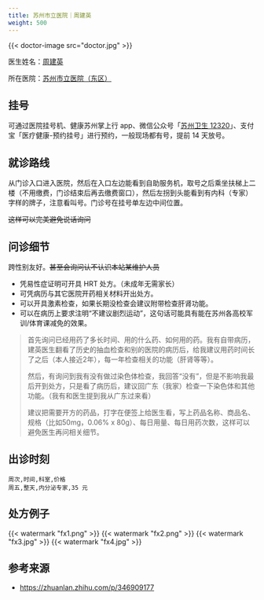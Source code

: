 ```yaml
---
title: 苏州市立医院｜周建英
weight: 500
---
```


{{< doctor-image src="doctor.jpg" >}}

医生姓名：[周建英](https://www.haodf.com/doctor/6964360738.html)

所在医院：[苏州市立医院（东区）](https://www.amap.com/place/B020003GXC)

## 挂号

可通过医院挂号机、健康苏州掌上行 app、微信公众号「[苏州卫生 12320](weixin://Health_SZ)」、支付宝「医疗健康-预约挂号」进行预约，一般现场都有号，提前 14 天放号。

## 就诊路线

从门诊入口进入医院，然后在入口左边能看到自助服务机，取号之后乘坐扶梯上二楼（不用缴费，门诊结束后再去缴费窗口），然后左拐到头能看到有内科（专家）字样的牌子，注意看叫号。门诊号在挂号单左边中间位置。

~~这样可以完美避免说话询问~~

## 问诊细节

跨性别友好。~~甚至会询问认不认识本站某维护人员~~

- 凭易性症证明可开具 HRT 处方。（未成年无需家长）
- 可凭病历与其它医院开药相关材料开出处方。
- 可以开具激素检查，如果长期没检查会建议附带检查肝肾功能。
- 可以在病历上要求注明“不建议剧烈运动”，这句话可能具有能在苏州各高校军训/体育课减免的效果。

> 首先询问已经用药了多长时间、用的什么药、如何用的药。我有自带病历，建英医生翻看了历史的抽血检查和别的医院的病历后，给我建议用药时间长了之后（本人接近2年），每一年检查相关的功能（肝肾等等）。
>
> 然后，有询问到我有没有做过染色体检查，我回答“没有”，但是不影响我最后开到处方，只是看了病历后，建议回广东（我家）检查一下染色体和其他功能。（我有和医生提到我从广东过来看）
>
> 建议把需要开方的药品，打字在便签上给医生看，写上药品名称、商品名、规格（比如50mg，0.06% x 80g）、每日用量、每日用药次数，这样可以避免医生再问相关细节。

## 出诊时刻

```csv
周次,时间,科室,价格
周五,整天,内分泌专家,35 元
```

## 处方例子

{{< watermark "fx1.png" >}}
{{< watermark "fx2.png" >}}
{{< watermark "fx3.jpg" >}}
{{< watermark "fx4.jpg" >}}

## 参考来源

- <https://zhuanlan.zhihu.com/p/346909177>
